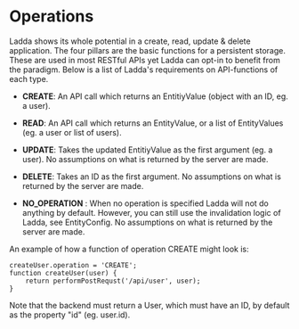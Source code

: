 # Operations

Ladda shows its whole potential in a create, read, update & delete application. The four pillars are the basic functions for a persistent storage. These are used in most RESTful APIs yet Ladda can opt-in to benefit from the paradigm. Below is a list of Ladda's requirements on API-functions of each type.

* **CREATE**: An API call which returns an EntitiyValue (object with an ID, eg. a user).

* **READ**: An API call which returns an EntityValue, or a list of EntityValues (eg. a user or list of users).

* **UPDATE**: Takes the updated EntitiyValue as the first argument (eg. a user). No assumptions on what is returned by the server are made.

* **DELETE**: Takes an ID as the first argument. No assumptions on what is returned by the server are made.

* **NO_OPERATION** : When no operation is specified Ladda will not do anything by default. However, you can still use the invalidation logic of Ladda, see EntityConfig. No assumptions on what is returned by the server are made.

An example of how a function of operation CREATE might look is:

```
createUser.operation = 'CREATE';
function createUser(user) {
    return performPostRequst('/api/user', user);
}
```
Note that the backend must return a User, which must have an ID, by default as the property "id" (eg. user.id).
